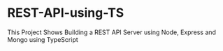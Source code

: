 # REST-API-using-TS
This Project Shows Building a REST API Server using Node, Express and Mongo using TypeScript
